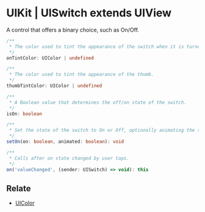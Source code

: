 # UIKit | UISwitch extends UIView

A control that offers a binary choice, such as On/Off.

```typescript
/**
 * The color used to tint the appearance of the switch when it is turned on.
 */
onTintColor: UIColor | undefined

/**
 * The color used to tint the appearance of the thumb.
 */
thumbTintColor: UIColor | undefined

/**
 * A Boolean value that determines the off/on state of the switch.
 */
isOn: boolean

/**
 * Set the state of the switch to On or Off, optionally animating the transition.
 */
setOn(on: boolean, animated: boolean): void

/**
 * Calls after on state changed by user taps.
 */
on('valueChanged', (sender: UISwitch) => void): this
```

## Relate

* [UIColor](UIColor.md)